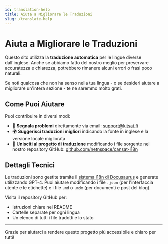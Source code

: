 ```yaml
---
id: translation-help
title: Aiuta a Migliorare le Traduzioni
slug: /translate-help
---
```


# Aiuta a Migliorare le Traduzioni

Questo sito utilizza la **traduzione automatica** per le lingue diverse dall'inglese. Anche se abbiamo fatto del nostro meglio per preservare accuratezza e chiarezza, potrebbero rimanere alcuni errori o frasi poco naturali.

Se noti qualcosa che non ha senso nella tua lingua - o se desideri aiutare a migliorare un'intera sezione - te ne saremmo molto grati.

## Come Puoi Aiutare

Puoi contribuire in diversi modi:

- 📝 **Segnala problemi** direttamente via email: [support@kitsat.fi](mailto:support@kitsat.fi)
- 🌍 **Suggerisci traduzioni migliori** indicando la fonte in inglese e la versione locale migliorata
- 🔧 **Unisciti al progetto di traduzione** modificando i file sorgente nel nostro repository GitHub:
[github.com/netnspace/cansat-i18n](https://github.com/netnspace/cansat-i18n)

## Dettagli Tecnici

Le traduzioni sono gestite tramite il [sistema i18n di Docusaurus](https://docusaurus.io/docs/i18n/introduction) e generate utilizzando GPT-4. Puoi aiutare modificando i file `.json` (per l'interfaccia utente e le etichette) e i file `.md` o `.mdx` (per documenti e post del blog).

Visita il repository GitHub per:
- Istruzioni chiare nel README
- Cartelle separate per ogni lingua
- Un elenco di tutti i file tradotti e lo stato

---

Grazie per aiutarci a rendere questo progetto più accessibile e chiaro per tutti!
